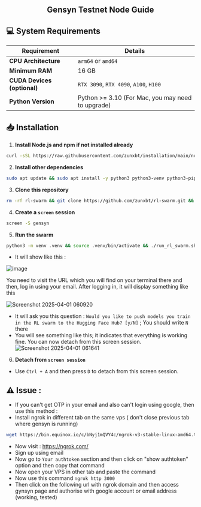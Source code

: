 <h2 align=center>Gensyn Testnet Node Guide</h2>

## 💻 System Requirements

| Requirement                        | Details                                                                                      |
|-------------------------------------|---------------------------------------------------------------------------------------------|
| **CPU Architecture**                | `arm64` or `amd64`                                                                            |
| **Minimum RAM**                     | 16 GB                                                                                       |
| **CUDA Devices (optional)**         | `RTX 3090`, `RTX 4090`, `A100`, `H100`                                                  |
| **Python Version**                  | Python >= 3.10 (For Mac, you may need to upgrade) 

## 📥 Installation

1. **Install Node.js and npm if not installed already**  
```bash
curl -sSL https://raw.githubusercontent.com/zunxbt/installation/main/node.sh | bash
```
2. **Install other dependencies**
```bash
sudo apt update && sudo apt install -y python3 python3-venv python3-pip curl screen git yarn && curl -sS https://dl.yarnpkg.com/debian/pubkey.gpg | sudo apt-key add - && echo "deb https://dl.yarnpkg.com/debian/ stable main" | sudo tee /etc/apt/sources.list.d/yarn.list && sudo apt update && sudo apt install -y yarn
```
3. **Clone this repository**
```bash
rm -rf rl-swarm && git clone https://github.com/zunxbt/rl-swarm.git && cd rl-swarm
```
4. **Create a `screen` session**
```bash
screen -S gensyn
```
5. **Run the swarm**
```bash
python3 -m venv .venv && source .venv/bin/activate && ./run_rl_swarm.sh
```

- It will show like this :
  
![image](https://github.com/user-attachments/assets/71072384-be3e-4515-a4c7-752b6a7c51c4)

You need to visit the URL which you will find on your terminal there and then, log in using your email. After logging in, it will display something like this

![Screenshot 2025-04-01 060920](https://github.com/user-attachments/assets/8ae77402-350e-4cd4-9f59-b1f37f92016b)

- It will ask you this question : `Would you like to push models you train in the RL swarm to the Hugging Face Hub? [y/N]` ; You should write `N` there
- You will see something like this; it indicates that everything is working fine. You can now detach from this screen session.
![Screenshot 2025-04-01 061641](https://github.com/user-attachments/assets/73a3f1ce-d824-4bdc-8df6-5c629a79cffc)

6. **Detach from `screen session`**
- Use `Ctrl + A` and then press `D` to detach from this screen session.

## ⚠️ Issue :
- If you can't get OTP in your email and also can't login using google, then use this method :
- Install ngrok in different tab on the same vps ( don't close previous tab where gensyn is running)
```bash
wget https://bin.equinox.io/c/bNyj1mQVY4c/ngrok-v3-stable-linux-amd64.tgz && tar -xvzf ngrok-v3-stable-linux-amd64.tgz && sudo mv ngrok /usr/local/bin/
```
- Now visit : https://ngrok.com/
- Sign up using email
- Now go to `Your authtoken` section and then click on "show authtoken" option and then copy that command
- Now open your VPS in other tab and paste the command
- Now use this command `ngrok http 3000`
- Then click on the following url with ngrok domain and then access gynsyn page and authorise with google account or email address (working, tested)
